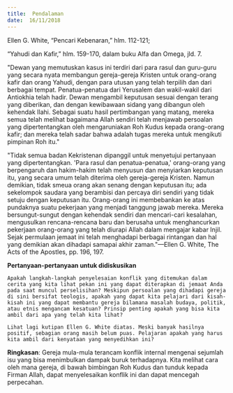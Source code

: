 ```yaml
---
title:  Pendalaman
date:  16/11/2018
---
```


Ellen G. White, “Pencari Kebenaran,” hlm. 112-121;

“Yahudi dan Kafir,” hlm. 159-170, dalam buku Alfa dan Omega, jld. 7.

"Dewan yang memutuskan kasus ini terdiri dari para rasul dan guru-guru yang secara nyata membangun gereja-gereja Kristen untuk orang-orang kafir dan orang Yahudi, dengan para utusan yang telah terpilih dan dari berbagai tempat. Penatua-penatua dari Yerusalem dan wakil-wakil dari Antiokhia telah hadir. Dewan mengambil keputusan sesuai dengan terang yang diberikan, dan dengan kewibawaan sidang yang dibangun oleh kehendak Ilahi. Sebagai suatu hasil pertimbangan yang matang, mereka semua telah melihat bagaimana Allah sendiri telah menjawab persoalan yang dipertentangkan oleh mengaruniakan Roh Kudus kepada orang-orang kafir; dan mereka telah sadar bahwa adalah tugas mereka untuk mengikuti pimpinan Roh itu."

"Tidak semua badan Kekristenan dipanggil untuk menyetujui pertanyaan yang dipertentangkan. 'Para rasul dan penatua-penatua,' orang-orang yang berpengaruh dan hakim-hakim telah menyusun dan menyiarkan keputusan itu, yang secara umum telah diterima oleh gereja-gereja Kristen. Namun demikian, tidak smeua orang akan senang dengan keputusan itu; ada sekelompok saudara yang berambisi dan percaya diri sendiri yang tidak setuju dengan keputusan itu. Orang-orang ini membebankan ke atas pundaknya suatu pekerjaan yang menjadi tanggung jawab mereka. Mereka bersungut-sungut dengan kehendak sendiri dan mencari-cari kesalahan, mengusulkan rencana-rencana baru dan berusaha untuk menghancurkan pekerjaan orang-orang yang telah diurapi Allah dalam mengajar kabar Injil. Sejak permulaan jemaat ini telah menghadapi berbagai rintangan dan hal yang demikian akan dihadapi samapai akhir zaman."—Ellen G. White, The Acts of the Apostles, pp. 196, 197.

**Pertanyaan-pertanyaan untuk didiskusikan**

`Apakah langkah-langkah penyelesaian konflik yang ditemukan dalam cerita yang kita lihat pekan ini yang dapat diterapkan di jemaat Anda pada saat muncul perselisihan? Meskipun persoalan yang dihadapi gereja di sini bersifat teologis, apakah yang dapat kita pelajari dari kisah-kisah ini yang dapat membantu gereja bilamana masalah budaya, politik, atau etnis mengancam kesatuan? Prinsip penting apakah yang bisa kita ambil dari apa yang telah kita lihat?`

`Lihat lagi kutipan Ellen G. White diatas. Meski banyak hasilnya positif, sebagian orang masih belum puas. Pelajaran apakah yang harus kita ambil dari kenyataan yang menyedihkan ini?`

**Ringkasan**: Gereja mula-mula terancam konflik internal mengenai sejumlah isu yang bisa menimbulkan dampak buruk terhadapnya. Kita melihat cara oleh mana gereja, di bawah bimbingan Roh Kudus dan tunduk kepada Firman Allah, dapat menyelesaikan konflik ini dan dapat mencegah perpecahan.